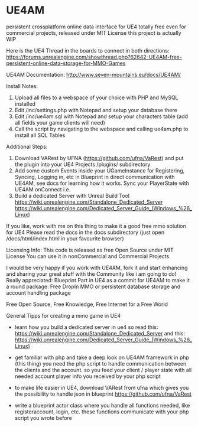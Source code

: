 # UE4AM
persistent crossplatform online data interface for UE4
totally free even for commercial projects, released under MIT License
this project is actually WIP

Here is the UE4 Thread in the boards to connect in both directions:
https://forums.unrealengine.com/showthread.php?62642-UE4AM-free-persistent-online-data-storage-for-MMO-Games


UE4AM Documentation: http://www.seven-mountains.eu/docs/UE4AM/


Install Notes:

1. Upload all files to a webspace of your choice with PHP and MySQL installed
2. Edit /inc/settings.php with Notepad and setup your database there
3. Edit /inc/ue4am.sql with Notepad and setup your characters table (add all fields your game clients will need)
4. Call the script by navigating to the webspace and calling ue4am.php to install all SQL Tables

Additional Steps:

1. Download VARest by UFNA (https://github.com/ufna/VaRest) and put the plugin into your UE4 Projects /plugins/ subdirectory
2. Add some custom Events inside your UGameInstance for Registering, Syncing, Logging in, etc in Blueprint in direct communication with UE4AM, see docs for learning how it works. Sync your PlayerState with UE4AM onConnect i.e.
3. Build a dedicated Server with Unreal Build Tool
https://wiki.unrealengine.com/Standalone_Dedicated_Server
https://wiki.unrealengine.com/Dedicated_Server_Guide_(Windows_%26_Linux)

If you like, work with me on this thing to make it a good free mmo solution for UE4
Please read the docs in the docs subdirectory (just open /docs/html/index.html in your favourite browser)

Licensing Info:
This code is released as free Open Source under MIT License
You can use it in nonCommercial and Commercial Projects


I would be very happy if you work with UE4AM, fork it and start enhancing and sharing your great stuff with the Community like i am going to do!
Really appreciated: Blueprint Part in UE4 as a commit for UE4AM to make it a round package:
Free DropIn MMO or persistent database storage and account handling package

Free Open Source, Free Knowledge, Free Internet for a Free World











General Tipps for creating a mmo game in UE4

- learn how you build a dedicated server in ue4
  so read this: https://wiki.unrealengine.com/Standalone_Dedicated_Server
  and     this: https://wiki.unrealengine.com/Dedicated_Server_Guide_(Windows_%26_Linux)

- get familiar with php and take a deep look on UE4AM framework in php (this thing)
  you need the php script to handle communication between the clients and the account. so you feed your client / player state with all needed account player info you received by your php script

- to make life easier in UE4, download VARest from ufna which gives you the possibility to handle json in blueprint
https://github.com/ufna/VaRest

- write a blueprint actor class where you handle all functions needed, like registeraccount, login, etc. these functions communicate with your php script you wrote before

